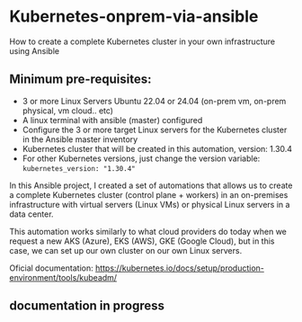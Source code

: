 # Kubernetes-onprem-via-ansible
How to create a complete Kubernetes cluster in your own infrastructure using Ansible

## Minimum pre-requisites:

- 3 or more Linux Servers Ubuntu 22.04 or 24.04 (on-prem vm, on-prem physical, vm cloud.. etc)
- A linux terminal with ansible (master) configured
- Configure the 3 or more target Linux servers for the Kubernetes cluster in the Ansible master inventory
- Kubernetes cluster that will be created in this automation, version: 1.30.4
- For other Kubernetes versions, just change the version variable: `kubernetes_version: "1.30.4"`


In this Ansible project, I created a set of automations that allows us to create a complete Kubernetes cluster (control plane + workers) in an on-premises infrastructure with virtual servers (Linux VMs) or physical Linux servers in a data center.

This automation works similarly to what cloud providers do today when we request a new AKS (Azure), EKS (AWS), GKE (Google Cloud), but in this case, we can set up our own cluster on our own Linux servers.


Oficial documentation: https://kubernetes.io/docs/setup/production-environment/tools/kubeadm/

documentation in progress
---
